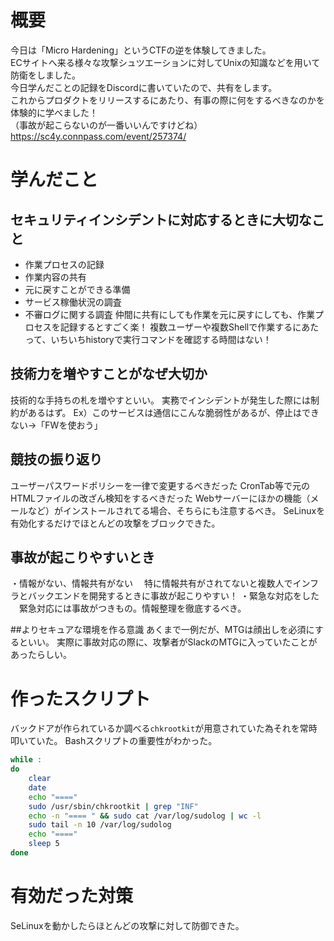 # 概要

今日は「Micro Hardening」というCTFの逆を体験してきました。  
ECサイトへ来る様々な攻撃シュツエーションに対してUnixの知識などを用いて防衛をしました。  
今日学んだことの記録をDiscordに書いていたので、共有をします。  
これからプロダクトをリリースするにあたり、有事の際に何をするべきなのかを体験的に学べました！  
（事故が起こらないのが一番いいんですけどね）  
https://sc4y.connpass.com/event/257374/

# 学んだこと

## セキュリティインシデントに対応するときに大切なこと
- 作業プロセスの記録
- 作業内容の共有
- 元に戻すことができる準備
- サービス稼働状況の調査
- 不審ログに関する調査
仲間に共有にしても作業を元に戻すにしても、作業プロセスを記録するとすごく楽！
複数ユーザーや複数Shellで作業するにあたって、いちいちhistoryで実行コマンドを確認する時間はない！

## 技術力を増やすことがなぜ大切か
技術的な手持ちの札を増やすといい。
実務でインシデントが発生した際には制約があるはず。
Ex）このサービスは通信にこんな脆弱性があるが、停止はできない→「FWを使おう」

## 競技の振り返り
ユーザーパスワードポリシーを一律で変更するべきだった
CronTab等で元のHTMLファイルの改ざん検知をするべきだった
Webサーバーにほかの機能（メールなど）がインストールされてる場合、そちらにも注意するべき。
SeLinuxを有効化するだけでほとんどの攻撃をブロックできた。

## 事故が起こりやすいとき
・情報がない、情報共有がない
　特に情報共有がされてないと複数人でインフラとバックエンドを開発するときに事故が起こりやすい！
・緊急な対応をした
　緊急対応には事故がつきもの。情報整理を徹底するべき。

##よりセキュアな環境を作る意識
あくまで一例だが、MTGは顔出しを必須にするといい。
実際に事故対応の際に、攻撃者がSlackのMTGに入っていたことがあったらしい。

# 作ったスクリプト

バックドアが作られているか調べる`chkrootkit`が用意されていた為それを常時叩いていた。
Bashスクリプトの重要性がわかった。

```bash
while :
do
    clear
    date
    echo "===="
    sudo /usr/sbin/chkrootkit | grep "INF"
    echo -n "==== " && sudo cat /var/log/sudolog | wc -l
    sudo tail -n 10 /var/log/sudolog
    echo "===="
    sleep 5
done
```

# 有効だった対策

SeLinuxを動かしたらほとんどの攻撃に対して防御できた。
